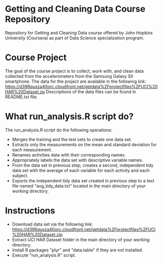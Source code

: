 # Getting and Cleaning Data Course Repository
Repository for Getting and Cleaning Data course offered by John Hopkins University (Coursera) as part of Data Science specialization program.

# Course Project
The goal of the course project is to collect, work with, and clean data collected from the accelerometers from the Samsung Galaxy SII smartphone.
The data for the project are available in the following link: https://d396qusza40orc.cloudfront.net/getdata%2Fprojectfiles%2FUCI%20HAR%20Dataset.zp
Descriptions of the data files can be found in README.txt file.

# What run_analysis.R script do?
The run_analysis.R script do the following operations:
* Merges the training and the test sets to create one data set.
* Extracts only the measurements on the mean and standard deviation for each measurement. 
* Renames activities data with their corresponding names.
* Appropriately labels the data set with descriptive variable names. 
* From the data set in previous step, creates a second, independent tidy data set with the average of each variable for each activity and each subject.
* Exports the independent tidy data set created in previous step to a text file named "avg_tidy_data.txt" located in the main directory of your working directory.

# Instructions
* Download data set via the following link: https://d396qusza40orc.cloudfront.net/getdata%2Fprojectfiles%2FUCI%20HAR%20Dataset.zip
* Extract UCI HAR Dataset folder in the main directory of your working directory.
* Install R packages "plyr" and "data.table" if they are not installed.
* Execute "run_analysis.R" script.